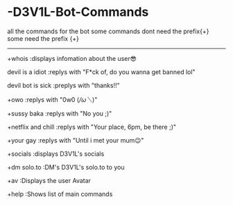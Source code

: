 # -D3V1L-Bot-Commands
all the commands for the bot
some commands dont need the prefix{+}
some need the prefix {+}

**************************************************************************************
+whois
:displays infomation about the user😎

devil is a idiot
:replys with "F*ck of, do you wanna get banned lol"

devil bot is sick
:preplys with "thanks!!"

+owo
:replys with "0w0  (*/ω＼*)"

+sussy baka
:replys with "No you ;)"

+netflix and chill
:replys with "Your place, 6pm, be there ;)"

+your gay
:replys with "Until i met your mum😉"

+socials
:displays D3V1L's socials

+dm solo.to
:DM's D3V1L's solo.to to you

+av
:Displays the user Avatar

+help
:Shows list of main commands
